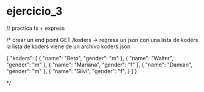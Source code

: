 # ejercicio_3
// practica fs + express

 /*
crear un end point
GET /koders -> regresa un json con una lista de koders
la lista de koders viene de un archivo koders.json

{
    "koders": [
        {
            "name": "Beto",
            "gender": "m"
        },
        {
            "name": "Walter",
            "gender": "m"
        },
        {
            "name": "Mariana",
            "gender": "f"
        },
        {
            "name": "Damian",
            "gender": "m"
        },
        {
            "name": "Silvi",
            "gender": "f",
        }
    ]
}




*/
